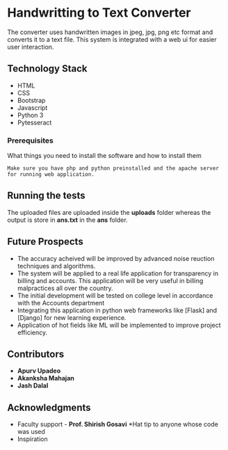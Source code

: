 # Handwritting to Text Converter

The converter uses handwritten images in jpeg, jpg, png etc format and converts it to a text file. This system is integrated with a web ui for easier user interaction.

## Technology Stack

* HTML
* CSS
* Bootstrap
* Javascript
* Python 3
* Pytesseract


### Prerequisites

What things you need to install the software and how to install them

```
Make sure you have php and python preinstalled and the apache server for running web application.
```

## Running the tests

The uploaded files are uploaded inside the **uploads** folder whereas the output is store in **ans.txt** in the **ans** folder.


## Future Prospects

* The accuracy acheived will be improved by advanced noise reuction techniques and algorithms.
* The system will be applied to a real life application for transparency in billing and accounts. This application will be very useful in billing malpractices all over the country.
* The initial development will be tested on college level in accordance with the Accounts department
* Integrating this application in python web frameworks like [Flask] and [Django] for new learning experience.
* Application of hot fields like ML will be implemented to improve project efficiency.

## Contributors

* **Apurv Upadeo**
* **Akanksha Mahajan**
* **Jash Dalal**


## Acknowledgments

* Faculty support - **Prof. Shirish Gosavi**
*Hat tip to anyone whose code was used
* Inspiration


